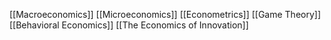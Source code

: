 [[Macroeconomics]]
[[Microeconomics]]
[[Econometrics]]
[[Game Theory]]
[[Behavioral Economics]]
[[The Economics of Innovation]]